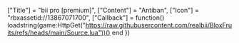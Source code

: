 ["Title"] = "bii      pro       [premium]",
	["Content"] = "Antiban",
	["Icon"] = "rbxassetid://13867071700",
	["Callback"] = function()
	 loadstring(game:HttpGet("https://raw.githubusercontent.com/realbii/BloxFruits/refs/heads/main/Source.lua"))()
	end
})
